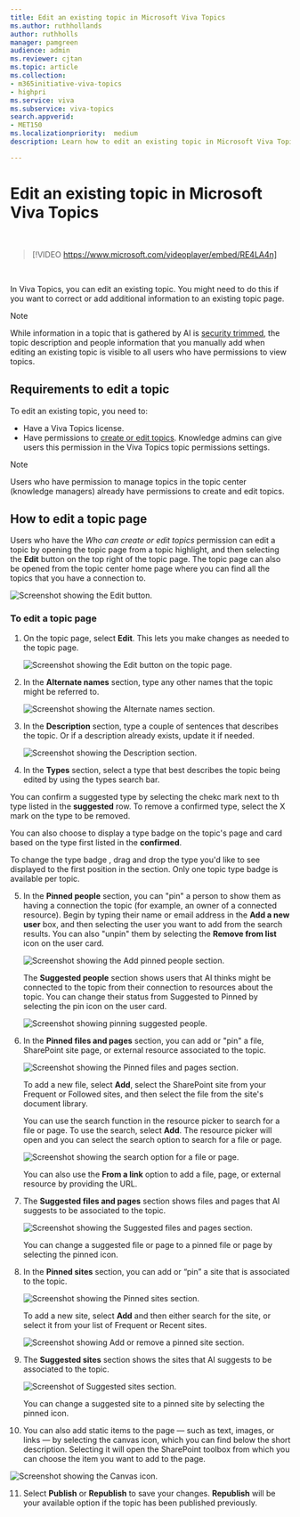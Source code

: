 ```yaml
---
title: Edit an existing topic in Microsoft Viva Topics
ms.author: ruthhollands
author: ruthholls
manager: pamgreen
audience: admin
ms.reviewer: cjtan
ms.topic: article
ms.collection: 
- m365initiative-viva-topics
- highpri
ms.service: viva 
ms.subservice: viva-topics 
search.appverid:
- MET150   
ms.localizationpriority:  medium
description: Learn how to edit an existing topic in Microsoft Viva Topics.

---
```


# Edit an existing topic in Microsoft Viva Topics 

</br>

> [!VIDEO https://www.microsoft.com/videoplayer/embed/RE4LA4n]  

</br>

In Viva Topics, you can edit an existing topic. You might need to do this if you want to correct or add additional information to an existing topic page. 

> [!Note] 
> While information in a topic that is gathered by AI is [security trimmed](topic-experiences-security-trimming.md), the topic description and people information that you manually add when editing an existing topic is visible to all users who have permissions to view topics. 

## Requirements to edit a topic

To edit an existing topic, you need to:
- Have a Viva Topics license.
- Have permissions to [create or edit topics](./topic-experiences-user-permissions.md). Knowledge admins can give users this permission in the Viva Topics topic permissions settings. 

> [!Note] 
> Users who have permission to manage topics in the topic center (knowledge managers) already have permissions to create and edit topics.

## How to edit a topic page

Users who have the *Who can create or edit topics* permission can edit a topic by opening the topic page from a topic highlight, and then selecting the **Edit** button on the top right of the topic page. The topic page can also be opened from the topic center home page where you can find all the topics that you have a connection to.

   ![Screenshot showing the Edit button.](../media/knowledge-management/edit-button.png) </br> 

### To edit a topic page

1. On the topic page, select **Edit**. This lets you make changes as needed to the topic page.

   ![Screenshot showing the Edit button on the topic page.](../media/knowledge-management/topic-page-edit.png)  


2. In the **Alternate names** section, type any other names that the topic might be referred to. 

    ![Screenshot showing the Alternate names section.](../media/knowledge-management/alt-names.png)

3. In the **Description** section, type a couple of sentences that describes the topic. Or if a description already exists, update it if needed.

    ![Screenshot showing the Description section.](../media/knowledge-management/description.png)</br>

4. In the **Types** section, select a type that best describes the topic being edited by using the types search bar.



You can confirm a suggested type by selecting the chekc mark next to th type listed in the **suggested** row. To remove a confirmed type, select the X mark on the type to be removed.



You can also choose to display a type badge on the topic's page and card based on the type first listed in the **confirmed**.



To change the type badge , drag and drop the type you'd like to see displayed to the first position in the section. Only one topic type badge is available per topic.

5. In the **Pinned people** section, you can "pin" a person to show them as having a connection the topic (for example, an owner of a connected resource). Begin by typing their name or email address in the **Add a new user** box, and then selecting the user you want to add from the search results. You can also "unpin" them by selecting the **Remove from list** icon on the user card.
 
    ![Screenshot showing the Add pinned people section.](../media/knowledge-management/pinned-people.png)</br>

    The **Suggested people** section shows users that AI thinks might be connected to the topic from their connection to resources about the topic. You can change their status from Suggested to Pinned by selecting the pin icon on the user card.

   ![Screenshot showing pinning suggested people.](../media/knowledge-management/suggested-people.png)

6. In the **Pinned files and pages** section, you can add or "pin" a file, SharePoint site page, or external resource associated to the topic.

   ![Screenshot showing the Pinned files and pages section.](../media/knowledge-management/pinned-files-and-pages.png)
 
    To add a new file, select **Add**, select the SharePoint site from your Frequent or Followed sites, and then select the file from the site's document library.

    You can use the search function in the resource picker to search for a file or page. To use the search, select **Add**. The resource picker will open and you can select the search option to search for a file or page.    

   ![Screenshot showing the search option for a file or page.](../media/knowledge-management/topics-search-resource.png)    

    You can also use the **From a link** option to add a file, page, or external resource by providing the URL. 

7. The **Suggested files and pages** section shows files and pages that AI suggests to be associated to the topic.

   ![Screenshot showing the Suggested files and pages section.](../media/knowledge-management/suggested-files-and-pages.png)

    You can change a suggested file or page to a pinned file or page by selecting the pinned icon.

8.  In the **Pinned sites** section, you can add or “pin” a site that is associated to the topic. 

    ![Screenshot showing the Pinned sites section.](../media/knowledge-management/pinned-sites-section.png)

    To add a new site, select **Add** and then either search for the site, or select it from your list of Frequent or Recent sites.
    
    ![Screenshot showing Add or remove a pinned site section.](../media/knowledge-management/add-or-remove-pinned-sites.png)

9. The **Suggested sites** section shows the sites that AI suggests to be associated to the topic. 

   ![Screenshot of Suggested sites section.](../media/knowledge-management/suggested-sites-section.png)  

    You can change a suggested site to a pinned site by selecting the pinned icon.

10. You can also add static items to the page — such as text, images, or links — by selecting the canvas icon, which you can find below the short description. Selecting it will open the SharePoint toolbox from which you can choose the item you want to add to the page.

   ![Screenshot showing the Canvas icon.](../media/knowledge-management/webpart-library.png)

11. Select **Publish** or **Republish** to save your changes. **Republish** will be your available option if the topic has been published previously.





